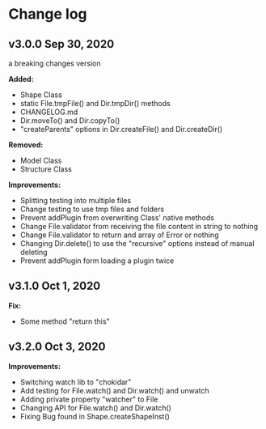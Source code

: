 # Change log

## v3.0.0 Sep 30, 2020

a breaking changes version

**Added:**

- Shape Class
- static File.tmpFile() and Dir.tmpDir() methods
- CHANGELOG.md
- Dir.moveTo() and Dir.copyTo()
- "createParents" options in Dir.createFile() and Dir.createDir()

**Removed:**

- Model Class
- Structure Class

**Improvements:**

- Splitting testing into multiple files
- Change testing to use tmp files and folders
- Prevent addPlugin from overwriting Class' native methods
- Change File.validator from receiving the file content in string to nothing
- Change File.validator to return and array of Error or nothing
- Changing Dir.delete() to use the "recursive" options instead of manual deleting
- Prevent addPlugin form loading a plugin twice

## v3.1.0 Oct 1, 2020

**Fix:**

- Some method "return this"

## v3.2.0 Oct 3, 2020

**Improvements:**

- Switching watch lib to "chokidar"
- Add testing for File.watch() and Dir.watch() and unwatch
- Adding private property "watcher" to File
- Changing API for File.watch() and Dir.watch()
- Fixing Bug found in Shape.createShapeInst()
